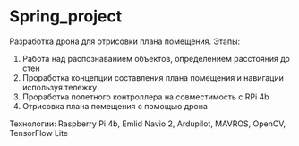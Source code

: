 # Spring_project
Разработка дрона для отрисовки плана помещения.
Этапы:
  1) Работа над распознаванием объектов, определением расстояния до стен
  2) Проработка концепции составления плана помещения и навигации используя тележку
  3) Проработка полетного контроллера на совместимость с RPi 4b
  4) Отрисовка плана помещения с помощью дрона
 
 Технологии: Raspberry Pi 4b, Emlid Navio 2, Ardupilot, MAVROS, OpenCV, TensorFlow Lite
